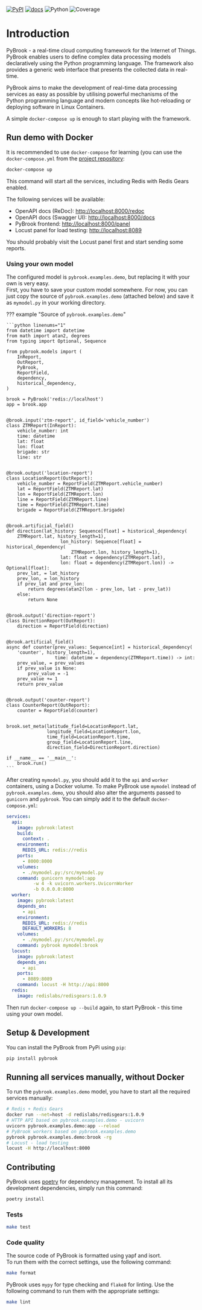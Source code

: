 [![PyPI](https://img.shields.io/pypi/v/pybrook?style=for-the-badge&color=purple)](https://pypi.org/project/pybrook/)
[![docs](https://img.shields.io/badge/docs-mkdocs+mkdocstrings-lightblue?style=for-the-badge)](https://pybrook.github.io/pybrook/)
![Python](https://img.shields.io/badge/python-3.7%2B-blue?style=for-the-badge)
![Coverage](https://img.shields.io/badge/coverage-81%25-green?style=for-the-badge)

# Introduction

PyBrook - a real-time cloud computing framework for the Internet of Things.
PyBrook enables users to define complex data processing models declaratively using the Python programming language.
The framework also provides a generic web interface that presents the collected data in real-time.

PyBrook aims to make the development of real-time data processing services as easy as possible by utilising powerful 
mechanisms of the Python programming language and modern concepts like hot-reloading or deploying software in Linux Containers.

A simple `docker-compose up` is enough to start playing with the framework.

## Run demo with Docker

It is recommended to use `docker-compose` for learning (you can use the `docker-compose.yml` from the [project repository](https://github.com/pybrook/pybrook/blob/master/docker-compose.yml):

```bash
docker-compose up
```

This command will start all the services, including Redis with Redis Gears enabled.

The following services will be available:

- OpenAPI docs (ReDoc): <http://localhost:8000/redoc> 
- OpenAPI docs (Swagger UI): <http://localhost:8000/docs> 
- PyBrook frontend: <http://localhost:8000/panel> 
- Locust panel for load testing: <http://localhost:8089>

You should probably visit the Locust panel first and start sending some reports.

### Using your own model

The configured model is `pybrook.examples.demo`, but replacing it with your own is very easy.  
First, you have to save your custom model somewhere. 
For now, you can just copy the source of `pybrook.examples.demo` (attached below) and save it as `mymodel.py` in your working directory.

??? example "Source of `pybrook.examples.demo`"

    ```python linenums="1"
    from datetime import datetime
    from math import atan2, degrees
    from typing import Optional, Sequence
    
    from pybrook.models import (
        InReport,
        OutReport,
        PyBrook,
        ReportField,
        dependency,
        historical_dependency,
    )
    
    brook = PyBrook('redis://localhost')
    app = brook.app
    
    
    @brook.input('ztm-report', id_field='vehicle_number')
    class ZTMReport(InReport):
        vehicle_number: int
        time: datetime
        lat: float
        lon: float
        brigade: str
        line: str
    
    
    @brook.output('location-report')
    class LocationReport(OutReport):
        vehicle_number = ReportField(ZTMReport.vehicle_number)
        lat = ReportField(ZTMReport.lat)
        lon = ReportField(ZTMReport.lon)
        line = ReportField(ZTMReport.line)
        time = ReportField(ZTMReport.time)
        brigade = ReportField(ZTMReport.brigade)
    
    
    @brook.artificial_field()
    def direction(lat_history: Sequence[float] = historical_dependency(
        ZTMReport.lat, history_length=1),
                        lon_history: Sequence[float] = historical_dependency(
                            ZTMReport.lon, history_length=1),
                        lat: float = dependency(ZTMReport.lat),
                        lon: float = dependency(ZTMReport.lon)) -> Optional[float]:
        prev_lat, = lat_history
        prev_lon, = lon_history
        if prev_lat and prev_lon:
            return degrees(atan2(lon - prev_lon, lat - prev_lat))
        else:
            return None
    
    
    @brook.output('direction-report')
    class DirectionReport(OutReport):
        direction = ReportField(direction)
    
    
    @brook.artificial_field()
    async def counter(prev_values: Sequence[int] = historical_dependency(
        'counter', history_length=1),
                      time: datetime = dependency(ZTMReport.time)) -> int:
        prev_value, = prev_values
        if prev_value is None:
            prev_value = -1
        prev_value += 1
        return prev_value
    
    
    @brook.output('counter-report')
    class CounterReport(OutReport):
        counter = ReportField(counter)
    
    
    brook.set_meta(latitude_field=LocationReport.lat,
                   longitude_field=LocationReport.lon,
                   time_field=LocationReport.time,
                   group_field=LocationReport.line,
                   direction_field=DirectionReport.direction)
    
    if __name__ == '__main__':
        brook.run()
    ```

After creating `mymodel.py`, you should add it to the `api` and `worker` containers, using a Docker volume.
To make PyBrook use `mymodel` instead of `pybrook.examples.demo`, you should also alter the arguments passed to `gunicorn` and `pybrook`. 
You can simply add it to the default `docker-compose.yml`:

```yaml hl_lines="20 21 10 11 12 13 14 24" linenums="1"
services:
  api:
    image: pybrook:latest
    build:
      context: .
    environment:
      REDIS_URL: redis://redis
    ports:
      - 8000:8000
    volumes:
      - ./mymodel.py:/src/mymodel.py
    command: gunicorn mymodel:app 
          -w 4 -k uvicorn.workers.UvicornWorker 
          -b 0.0.0.0:8000
  worker:
    image: pybrook:latest
    depends_on:
      - api
    environment:
      REDIS_URL: redis://redis
      DEFAULT_WORKERS: 8
    volumes:
      - ./mymodel.py:/src/mymodel.py
    command: pybrook mymodel:brook
  locust:
    image: pybrook:latest
    depends_on:
      - api
    ports:
      - 8089:8089
    command: locust -H http://api:8000
  redis:
    image: redislabs/redisgears:1.0.9
```

Then run `docker-compose up --build` again, to start PyBrook - this time using your own model.

## Setup & Development

You can install the PyBrook from PyPi using `pip`:

```bash
pip install pybrook
```

## Running all services manually, without Docker

To run the `pybrook.examples.demo` model, you have to start all the required services manually:

```bash
# Redis + Redis Gears
docker run --net=host -d redislabs/redisgears:1.0.9
# HTTP API based on pybrook.examples.demo - uvicorn
uvicorn pybrook.examples.demo:app --reload  
# PyBrook workers based on pybrook.examples.demo 
pybrook pybrook.examples.demo:brook -rg 
# Locust - load testing
locust -H http://localhost:8000
```

## Contributing

PyBrook uses [poetry](https://python-poetry.org) for dependency management.
To install all its development dependencies, simply run this command:

```bash
poetry install
```

### Tests

```bash
make test
```

### Code quality

The source code of PyBrook is formatted using yapf and isort.  
To run them with the correct settings, use the following command:

```bash
make format
```

PyBrook uses `mypy` for type checking and `flake8` for linting.
Use the following command to run them with the appropriate settings:

```bash
make lint
```